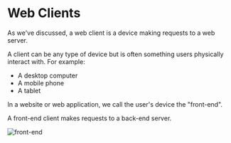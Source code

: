 # Web Clients

As we've discussed, a web client is a device making requests to a web server.

A client can be any type of device but is often something users physically interact with. For example:

* A desktop computer
* A mobile phone
* A tablet

In a website or web application, we call the user's device the "front-end".

A front-end client makes requests to a back-end server.

![front-end](https://i.imgur.com/zldXGet.jpg)
